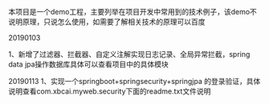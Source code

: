 本项目是一个demo工程，主要列举在项目开发中常用到的技术例子，该demo不说明原理，只说怎么使用，如需要了解相关技术的原理可以百度

20190103

1、新增了过滤器、拦截器、自定义注解实现日志记录、全局异常拦截，spring data jpa操作数据库具体可以查看项目中的具体模块

20190113
1、实现一个springboot+springsecurity+springjpa 的登录验证，具体说明查看com.xbcai.myweb.security下面的readme.txt文件说明

